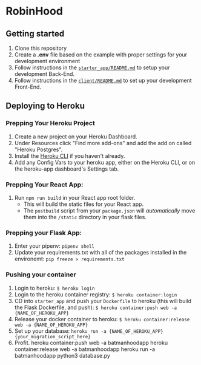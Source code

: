 # RobinHood

## Getting started
1. Clone this repository
2. Create a **.env** file based on the example with proper settings for your development environment
3. Follow instructions in the [`starter_app/README.md`](./starter_app/README.md) to setup your development Back-End.
4. Follow instructions in the [`client/README.md`](./client/README.md) to set up your development Front-End.
## Deploying to Heroku
### Prepping Your Heroku Project
1. Create a new project on your Heroku Dashboard.
2. Under Resources click "Find more add-ons" and add the add on called "Heroku Postgres".
3. Install the [Heroku CLI](https://devcenter.heroku.com/articles/heroku-command-line) if you haven't already.
4. Add any Config Vars to your heroku app, either on the Heroku CLI, or on the heroku-app dashboard's Settings tab.
### Prepping Your React App:
1. Run `npm run build` in your React app root folder.
    * This will build the static files for your React app.
    * The `postbuild` script from your `package.json` will _automatically_ move them into the `/static` directory in your flask files.
### Prepping your Flask App:
1. Enter your pipenv: `pipenv shell`
1. Update your requirements.txt with all of the packages installed in the environemt: `pip freeze > requirements.txt`
### Pushing your container
1. Login to heroku: `$ heroku login`
2. Login to the heroku container registry: `$ heroku container:login`
3. CD into `starter_app` and push your `Dockerfile` to heroku (this will build the Flask Dockerfile, and push): `$ heroku container:push web -a {NAME_OF_HEROKU_APP}`
5. Release your docker container to heroku: `$ heroku container:release web -a {NAME_OF_HEROKU_APP}`
6. Set up your database: `heroku run -a {NAME_OF_HEROKU_APP} {your_migration_script_here}`
7. Profit.
heroku container:push web -a batmanhoodapp
heroku container:release web -a batmanhoodapp
heroku run -a batmanhoodapp python3 database.py
